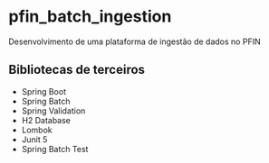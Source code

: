 # pfin_batch_ingestion
Desenvolvimento de uma plataforma de ingestão de dados no PFIN

## Bibliotecas de terceiros

- Spring Boot
- Spring Batch
- Spring Validation
- H2 Database
- Lombok
- Junit 5
- Spring Batch Test